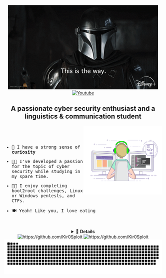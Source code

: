 <div id="header" align="center">
	<img width="auto" height="auto" src="./resources/images/mandalorian.gif"/>
</div>

<div id="badges" align="center">
	<a href="https://www.youtube.com/c/Kir0Sploit1337/">
		<img src="https://shields.io/badge/youtube-FF0000.svg?logo=youtube&style=for-the-badge&logoColor=black" alt="Youtube"/>
	</a>
  <h2>A passionate cyber security enthusiast and a linguistics & communication student</h2>
  </div>
                                                                                                                       
																																																											
  <img align="right" width="250" height="220" src="./resources/images/coding-freak.gif"/>

<div align="left">
  <samp>

<p>&nbsp;</p>
<p>&nbsp;</p>
    
- 👻 I have a strong sense of **curiosity**

- 👨‍💻 I've developed a passion for the topic of cyber security while studying in my spare time.

- 🐱‍👤 I enjoy completing boot2root challenges, Linux or Windows pentests, and CTFs.

- 🍽  Yeah! Like you, I love eating
    
<p>&nbsp;</p>
  
  </samp>
</div>

<details align="center">
<summary>🎈 <strong>Details</strong></summary>
    
<div>
	<div align="center">
		<h1>Knowledge Base<h1>
    <img width="auto" height="auto" src="./resources/images/smart-think.gif"/>
	</div>
			
  <div align="center">
    <a href="https://www.python.org/" target="_blank">
      <img src="https://img.shields.io/badge/Python-3776AB.svg?style=for-the-badge&logo=python&logoColor=white"
        alt="python"/>
    </a>
    <a href="https://www.gnu.org/software/bash/" target="_blank"> 
      <img src="https://img.shields.io/badge/gnubash-4EAA25.svg?style=for-the-badge&logo=gnubash&logoColor=black"
        alt="gnubash"/>
    </a>
    <a href="https://www.w3.org/html/" target="_blank"> 
      <img src="https://img.shields.io/badge/html-E34F26.svg?style=for-the-badge&logo=html5&logoColor=white"
        alt="html5"/> 
    </a>
    <a href="https://www.w3schools.com/css/" target="_blank">
      <img src="https://img.shields.io/badge/css-1572B6.svg?style=for-the-badge&logo=css3&logoColor=white"
        alt="css3"/>
    </a>
    <a href="https://developer.mozilla.org/en-US/docs/Web/JavaScript" target="_blank"> 
      <img src="https://img.shields.io/badge/Javascript-F7DF1E.svg?style=for-the-badge&logo=javascript&logoColor=black"
        alt="javascript"/> 
		</a>
		<a href="https://www.php.net/" target="_blank">
			<img src="https://img.shields.io/badge/php-777BB4.svg?style=for-the-badge&logo=php&logoColor=white"
					 alt="php"/>
		</a>
    <a href="https://www.nginx.com" target="_blank"> 
      <img src="https://img.shields.io/badge/nginx-009639.svg?style=for-the-badge&logo=nginx&logoColor=white" 
        alt="nginx"/> 
    </a>
    <a href="https://www.docker.com/" target="_blank">
      <img src="https://img.shields.io/badge/docker-2496ED.svg?style=for-the-badge&logo=docker&logoColor=white"
        alt="docker"/>
    </a>
		<a href="https://www.apache.org/" target="_blank">
			<img src="https://img.shields.io/badge/apache-d22128.svg?style=for-the-badge&logo=apache&logoColor=white"
					 alt="apache"/>
		</a>
		<a href="https://www.phpmyadmin.net/" target="_blank">
			<img src="https://img.shields.io/badge/phpmyadmin-6C78AF.svg?style=for-the-badge&logo=phpmyadmin&logoColor=yellow"
					 alt="phpmyadmin"/>
		</a>
		<a href="" target"_blank">
			<img src="https://img.shields.io/badge/mysql-4479A1.svg?style=for-the-badge&logo=mysql&logoColor=yellow"
					 alt="mysql"/>
		</a>
		<a href="https://www.linux.org/" target="_blank">
			<img src="https://img.shields.io/badge/linux-FCC624.svg?style=for-the-badge&logo=linux&logoColor=black"
					 alt="linux"/>
		</a>
		<a href="" target="_blank">
			 <img src="https://img.shields.io/badge/windows-0078D6.svg?style=for-the-badge&logo=phpmyadmin&logoColor=black"
						alt="Windows"/>
		</a>
		<a href="https://ubuntu.com/" target="_blank">
			<img src="https://img.shields.io/badge/ubuntu-E95420.svg?style=for-the-badge&logo=ubuntu&logoColor=black"
					 alt="ubuntu"/>
		</a>
		<a href="https://linuxmint.com/" target"_blank">
			<img src="https://img.shields.io/badge/linux%20mint-87CF3E.svg?style=for-the-badge&logo=linuxmint&logoColor=black"
								alt="linux mint"/>
		</a>
		<a href="https://www.debian.org/" target="_blank">
			<img src="https://img.shields.io/badge/debian-A81D33.svg?style=for-the-badge&logo=debian&logoColor=white"
					 alt="debian"/>
		</a>
		<a href="https://www.kali.org/" target="_blank">
			<img src="https://img.shields.io/badge/kali%20linux-557C94.svg?style=for-the-badge&logo=kalilinux&logoColor=black"
					 alt="Kali Linux"/>
		</a>
		<a href="" target="_blank">
			<img src="https://img.shields.io/badge/photoshop-31A8FF.svg?style=for-the-badge&logo=AdobePhotoshop&logoColor=black"
					 alt="Adobe Photoshop"/>
		</a>
		<a href="" target="_blank">
			<img src="https://shields.io/badge/canva-00C4CC.svg?logo=canva&style=for-the-badge&logoColor=white"
           alt="Canva"/>
    </a>
    <a href="" target="_blank">
      <img src="https://shields.io/badge/Virtualbox-183A61.svg?logo=virtualbox&style=for-the-badge&logoColor=white"
           alt="VirtualBox"/>
    </a>
    <a href="" target="_blank">
      <img src="https://shields.io/badge/vmware-607078.svg?logo=vmware&style=for-the-badge&logoColor=yellow"
           alt="VMware Workstation Player"/>
    </a>
  </div>
			</details>

<div align="center">
	<img src="https://github-readme-stats.vercel.app/api?username=Kir0Sploit&show_icons=true&theme=tokyonight&hide_border=true&locale=en"
			 alt="https://github.com/Kir0Sploit"/>
	<img src="https://github-readme-streak-stats.herokuapp.com/?user=Kir0Sploit&theme=tokyonight&hide_border=true&locale=en"
			 alt="https://github.com/Kir0Sploit"/>
		</div>
  
<div align="center">
  <img  src="./resources/svg/github-contribution-grid-snake.svg"
    alt="Azamshah" />
</div>
